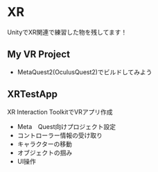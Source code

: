 # XR
UnityでXR関連で練習した物を残してます！

## My VR Project
- MetaQuest2(OculusQuest2)でビルドしてみよう

## XRTestApp
XR Interaction ToolkitでVRアプリ作成<br>
- Meta　Quest向けプロジェクト設定
- コントローラー情報の受け取り
- キャラクターの移動
- オブジェクトの掴み
- UI操作
